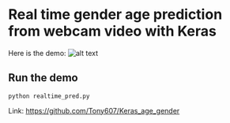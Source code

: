 # Real time gender age prediction from webcam video with Keras

 Here is the demo:
![alt text](https://gitcdn.xyz/cdn/Tony607/blog_statics/master/images/face/age_gender_demo.gif "age gender demo")

## Run the demo
```
python realtime_pred.py
```

Link: https://github.com/Tony607/Keras_age_gender